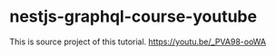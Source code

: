 # nestjs-graphql-course-youtube
This is source project of this tutorial. https://youtu.be/_PVA98-ooWA
